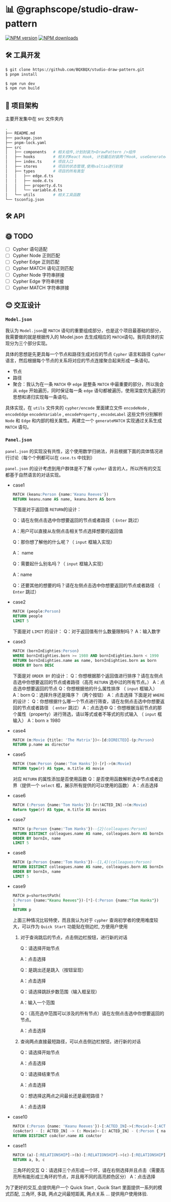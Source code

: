 # 📊 @graphscope/studio-draw-pattern

[![NPM version](https://img.shields.io/npm/v/studio-draw-pattern.svg?style=flat)](https://npmjs.com/package/studio-draw-pattern)
[![NPM downloads](http://img.shields.io/npm/dm/studio-draw-pattern.svg?style=flat)](https://npmjs.com/package/studio-draw-pattern)

## 🛠 工具开发

```bash
$ git clone https://github.com/BQXBQX/studio-draw-pattern.git
$ pnpm install
```

```bash
$ npm run dev
$ npm run build
```

## 🦴 项目架构

主要开发集中在 src 文件夹内

```bash
.
├── README.md
├── package.json
├── pnpm-lock.yaml
├── src
│   ├── components   # 相关组件,计划封装为<DrawPattern />组件
│   ├── hooks        # 相关的React Hook, 计划最后封装两个Hook, useGenerate&useDeconstruct,
│   ├── index.ts     # 项目入口
│   ├── stores       # 项目的状态管理,使用valtio进行封装
│   ├── types        # 项目的所有类型
│   │   ├── edge.d.ts
│   │   ├── node.d.ts
│   │   ├── property.d.ts
│   │   └── variable.d.ts
│   └── utils        # 相关工具函数
└── tsconfig.json
```

## 🛠 API

## 🌞 TODO

- [ ] Cypher 语句适配
- [ ] Cypher Node 正则匹配
- [ ] Cypher Edge 正则匹配
- [ ] Cypher MATCH 语句正则匹配
- [ ] Cypher Node 字符串拼接
- [ ] Cypher Edge 字符串拼接
- [ ] Cypher MATCH 字符串拼接

## 😊 交互设计

### `Model.json`

我认为 `Model.json`是 `MATCH` 语句的重要组成部分，也是这个项目最基础的部分，我需要做的就是根据传入的 Model.json 去生成相应的 `MATCH`语句。我将具体的实现分为三个部分实现。

具体的思想是先更具每一个节点和路径生成对应的节点 `Cypher` 语言和路径 `Cypher` 语言，然后根据每个节点的关系将对应的节点连接聚合起来形成一条语句。

- 节点
- 路径
- 聚合：我认为在一条 `MATCH` 中 `edge` 是整条 `MATCH` 中最重要的部分，所以我会从 `edge` 开始遍历，同时保证每一条 `edge` 语句都被遍历，使用深度优先遍历的思想和递归实现每一条语句。

具体实现，在 `utils` 文件夹的 `cypher/encode` 里面建立文件 `encodeNode` , `encodeEdge` `encodeVariable` , `encodeProperty` , `encodeLabel` 这些文件分别解析 `Node` 和 `Edge` 和内部的相关属性。再建立一个 `generateMATCH` 实现通过关系生成 `MATCH` 语句。

### `Panel.json`

`panel.json` 的实现没有共性，这个使用数学归纳法，并且根据下面的具体情况进行讨论（每个个例都可以在 `case.ts` 中找到）

`panel.json` 的设计考虑到用户群体是不了解 `cyoher` 语言的人，所以所有的交互都基于自然语言的对话实现。

- case1

  ```sql
  MATCH (keanu:Person {name:'Keanu Reeves'})
  RETURN keanu.name AS name, keanu.born AS born
  ```

  下面是对于返回值 `RETURN`的设计：

  Q：请在左侧点击选中你想要返回的节点或者路径（ `Enter` 跳过）

  A：用户可以直接从左侧点击相关节点选择想要的返回值

  Q：那你想了解他的什么呢？（ `input` 框输入实现）

  A： name

  Q：需要起什么别名吗？（ `input` 框输入实现）

  A：name

  Q：还要其他的想要的吗？请在左侧点击选中你想要返回的节点或者路径 （ `Enter` 跳过）

- case2
  ```sql
  MATCH (people:Person)
  RETURN people
  LIMIT 5
  ```
  下面是对 `LIMIT` 的设计：
  Q：对于返回值有什么数量限制吗？
  A：输入数字
- case3
  ```sql
  MATCH (bornInEighties:Person)
  WHERE bornInEighties.born >= 1980 AND bornInEighties.born < 1990
  RETURN bornInEighties.name as name, bornInEighties.born as born
  ORDER BY born DESC
  ```
  下面是对 `ORDER BY` 的设计：
  Q：你想根据那个返回值进行排序？请在左侧点击选中你想要返回的节点或者路径（高亮 `RETURN` 选中过的所有节点。）
  A：点击选中想要返回的节点
  Q：你想根据他的什么属性排序 （ `input` 框输入）
  A：born
  Q：选择升序还是降序？（两个按钮）
  A：点击选择
  下面是对 `WHERE` 的设计：
  Q：你想根据什么哪一个节点进行筛查，请在左侧点击选中你想要返回的节点或者路径 （ `enter` 跳过）
  A：点击选中
  Q：你想根据当前节点的那个属性（property）进行筛选，请以等式或者不等式的形式输入 （ `input` 框输入）
  A：born ≥ 1980
- case4

  ```sql
  MATCH (m:Movie {title: 'The Matrix'})<-[d:DIRECTED]-(p:Person)
  RETURN p.name as director
  ```

- case5
  ```sql
  MATCH (tom:Person {name:'Tom Hanks'})-[r]->(m:Movie)
  RETURN type(r) AS type, m.title AS movie
  ```
  对应 `RETURN` 的属性添加是否使用函数
  Q：是否使用函数解析选中节点或者边界（提供一个 `select` 框，展示所有提供的可以使用的函数）
  A：点击选择
- case6

  ```sql
  MATCH (:Person {name:'Tom Hanks'})-[r:!ACTED_IN]->(m:Movie)
  Return type(r) AS type, m.title AS movies
  ```

- case7
  ```sql
  MATCH (p:Person {name:'Tom Hanks'})--{2}(colleagues:Person)
  RETURN DISTINCT colleagues.name AS name, colleagues.born AS bornIn
  ORDER BY bornIn, name
  LIMIT 5
  ```
- case8

  ```sql
  MATCH (p:Person {name:'Tom Hanks'})--{1,4}(colleagues:Person)
  RETURN DISTINCT colleagues.name AS name, colleagues.born AS bornIn
  ORDER BY bornIn, name
  LIMIT 5
  ```

- case9

  ```sql
  MATCH p=shortestPath(
  (:Person {name:"Keanu Reeves"})-[*]-(:Person {name:"Tom Hanks"})
  )
  RETURN p
  ```

  上面三种情况比较特使，而且我认为对于 `cypher` 查询初学者的使用难度较大，可以作为 `Quick Start` 功能贴在侧边栏, 方便用户使用

  1. 对于查询跳后的节点，点击侧边栏按钮，进行新的对话

     Q：请选择开始节点

     A：点击选择

     Q：是跳出还是跳入（按钮呈现）

     A：点击选择

     Q：请选择跳跃步数范围（输入框呈现）

     A：输入一个范围

     Q：（高亮选中范围可以涉及的所有节点）请在左侧点击选中你想要返回的节点。

     A：点击选择

  2. 查询两点直接最短路径，可以点击侧边栏按钮，进行新的对话

     Q：请选择开始节点

     A：点击选择

     Q：请选择结束节点

     A：点击选择

     Q：想选择这两点之间最长还是最短路径？

     A：点击选择

- case10
  ```sql
  MATCH (:Person {name: 'Keanu Reeves'})-[:ACTED_IN]->(:Movie)<-[:ACTED_IN]-(coActor:Person),
  (coActor) - [: ACTED_IN] -> (: Movie)<-[: ACTED_IN] - (:Person { name: 'Tom Hanks' })
  RETURN DISTINCT coActor.name AS coActor
  ```
- case11
  ```sql
  MATCH (a)-[:RELATIONSHIP]->(b)-[:RELATIONSHIP]->(c)-[:RELATIONSHIP]->(a)
  RETURN a, b, c
  ```
  三角环的交互
  Q：请选择三个点形成一个环，请在右侧选择并且点击（需要高亮所有能形成三角环的节点，并且用不同的高亮颜色区分）
  A：点击选择

为了更好的交互,会提供用户一个 Quick Start , Qucik Start 里面提供一系列的模式匹配, 三角环, 多跳, 两点之间最短距离, 两点关系 ... 提供用户使用体验.
